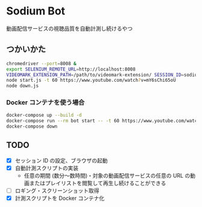 # Sodium Bot

動画配信サービスの視聴品質を自動計測し続けるやつ

## つかいかた

```sh
chromedriver --port=8008 &
export SELENIUM_REMOTE_URL=http://localhost:8008
VIDEOMARK_EXTENSION_PATH=/path/to/videomark-extension/ SESSION_ID=sodium node setup.js
node start.js -t 60 https://www.youtube.com/watch?v=mY6sChi65oU
node down.js
```

### Docker コンテナを使う場合

```sh
docker-compose up --build -d
docker-compose run --rm bot start -- -t 60 https://www.youtube.com/watch?v=mY6sChi65oU
docker-compose down
```

## TODO

- [x] セッション ID の設定、ブラウザの起動
- [x] 自動計測スクリプトの実装
  - 任意の期間 (数分〜数時間)・対象の動画配信サービスの任意の URL の動画またはプレイリストを閲覧して再生し続けることができる
- [ ] ロギング・スクリーンショット取得
- [x] 計測スクリプトを Docker コンテナ化
